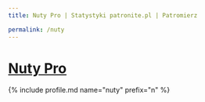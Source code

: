 ```yaml
---
title: Nuty Pro | Statystyki patronite.pl | Patromierz

permalink: /nuty
---
```


# [Nuty Pro](https://patronite.pl/nuty)

{% include profile.md name="nuty" prefix="n" %}
